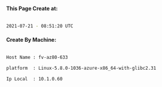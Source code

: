 
   
#### This Page Create at:

```bash

2021-07-21 - 08:51:20 UTC

```

#### Create By Machine:

```bash

Host Name : fv-az80-633

platform  : Linux-5.8.0-1036-azure-x86_64-with-glibc2.31

Ip Local  : 10.1.0.60

```

